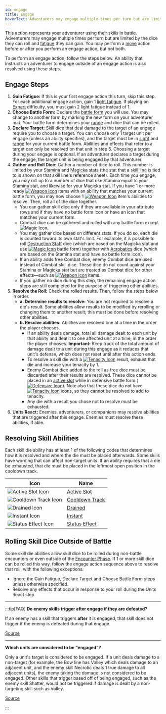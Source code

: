 ```yaml
---
id: engage
title: Engage
hoverText: Adventurers may engage multiple times per turn but are limited by the dice they can roll and [fatigue](/docs/glossary/fatigue) they can gain. You may perform a [move](/docs/battles/adventurer-turn/move) action before or after you perform an engage action, but not both.
---
```


This action represents your adventurer using their skills in battle. Adventurers may engage multiple times per turn but are limited by the dice they can roll and [fatigue](/docs/glossary/fatigue) they can gain. You may perform a [move](/docs/battles/adventurer-turn/move) action before or after you perform an engage action, but not both.

To perform an engage action, follow the steps below. An ability that instructs an adventurer to engage outside of an engage action is also resolved using these steps.

## Engage Steps

1. **Gain Fatigue:** If this is your first engage action this turn, skip this step. For each additional engage action, gain 1 [light fatigue](/docs/glossary/fatigue). If playing on [Expert](/docs/campaign/difficulty-levels/expert) difficulty, you must gain 2 light fatigue instead of 1.
2. **Choose Battle Form:** Declare the [battle form](/docs/battles/battle-forms/index) you will use. You may change to another form by marking the new form on your adventurer mat. Your battle form determines your [range](/docs/glossary/range) and dice that can be rolled.
3. **Declare Target:** Skill dice that deal damage to the target of an engage require you to choose a target. You can choose only 1 target unit per engage (unless an ability specifies), and the target must be in [sight](/docs/glossary/sight) and [range](/docs/glossary/range) for your current battle form. Abilities and effects that refer to a target can only be resolved on that unit in step 5. Choosing a target during your engage is optional. If an adventurer declares a target during the engage, the target unit is being engaged by that adventurer.
4. **Gather and Roll Dice:** Gather a number of dice to roll. This number is limited by your [Stamina](/docs/adventurer/stats/stamina) and [Magicka](/docs/adventurer/stats/magicka) stats (the stat that a [skill line](/docs/adventurer/skill-lines/index) is tied to is shown on that skill line's reference sheet). Each time you engage, you may roll up to a number of dice that use Stamina equal to your Stamina stat, and likewise for your Magicka stat. If you have 1 or more ready [<img src="/icons/weapon.svg" alt="Weapon Icon" class="icon-svg" />](/docs/adventurer/items/types/weapon) items with an ability that matches your current battle form, you may now choose 1 [<img src="/icons/weapon.svg" alt="Weapon Icon" class="icon-svg" />](/docs/adventurer/items/types/weapon) item's abilities to resolve. Then, roll all of the dice together.
   - You can gather skill dice only if they are available in your attribute rows and if they have no battle form icon or have an icon that matches your current form.
   - Combat dice can be gathered and rolled with any battle form except [<img src="/icons/magic.svg" alt="Magic Icon" className="icon-svg" />](/docs/battles/battle-forms/magic).
   - You may gather dice based on different stats. If you do so, each die is counted toward its own stat's limit. For example, it is possible to roll [Destruction Staff](/docs/adventurer/skill-lines/mage/destruction-staff) dice (which are based on the Magicka stat and use [<img src="/icons/magic.svg" alt="Magic Icon" className="icon-svg" />](/docs/battles/battle-forms/magic) battle form) together with [Acrobatics](/docs/adventurer/skill-lines/thief/acrobatics) dice (which are based on the Stamina stat and have no battle form icon).
   - If an ability adds free Combat dice, enemy Combat dice are used instead of Combat skill dice. These dice do not count against your Stamina or Magicka stat but are treated as Combat dice for other effects—such as [<img src="/icons/weapon.svg" alt="Weapon Icon" className="icon-svg" />](/docs/adventurer/items/types/weapon) items.
   - If you gather no dice during this step, the remaining engage action steps are still completed for the purpose of triggering other abilities.
5. **Resolve the Roll:** Check the rolled results. Then, follow the steps below in order.
   - **a. Determine results to resolve:** You are not required to resolve a die's result. Some abilities allow results to be modified by rerolling or changing them to another result; this must be done before resolving other abilities.
   - **b. Resolve abilities:** Abilities are resolved one at a time in the order the player chooses.
     - If an ability deals damage, total all damage dealt to each unit by that ability and deal it to one affected unit at a time, in the order the player chooses. **Important:** Keep track of the total amount of damage dealt to a unit during this engage as it reduces that unit's defense, which does not reset until after this action ends.
     - To resolve a skill die with a [<img src="/icons/tenacity.svg" alt="Tenacity Icon" className="icon-svg"/>](/docs/glossary/tenacity) result, exhaust that die and increase your tenacity by 1.
     - Enemy Combat dice added to the roll as free dice must be discarded after their results are resolved. These dice cannot be placed in an [active slot](/docs/glossary/active-slot) while in defensive battle form ([<img src="/icons/defensive.svg" alt="Defensive Icon" className="icon-svg" />](/docs/battles/battle-forms/defensive)). Note also that these dice do not have [<img src="/icons/tenacity.svg" alt="Tenacity Icon" className="icon-svg"/>](/docs/glossary/tenacity) icons, so they cannot be resolved to add to tenacity.
     - Any die with a result you chose not to resolve must be exhausted.
6. **Units React:** Enemies, adventurers, or companions may resolve abilities that are triggered after this engage. Enemies must resolve these abilities, if able.

## Resolving Skill Abilities

Each skill die ability has at least 1 of the following codes that determines how it is resolved and where the die must be placed afterwards. Some skills have wording that can affect non-target units. If an ability requires that a die be exhausted, that die must be placed in the leftmost open position in the cooldown track.

| Icon                                                              | Name                                            |
| ----------------------------------------------------------------- | ----------------------------------------------- |
| <img src="/icons/active-slot.svg" alt="Active Slot Icon" />       | [Active Slot](/docs/glossary/active-slot)       |
| <img src="/icons/cooldown-track.svg" alt="Cooldown Track Icon" /> | [Cooldown Track](/docs/glossary/cooldown-track) |
| <img src="/icons/drained.svg" alt="Drained Icon" />               | [Drained](/docs/glossary/drained)               |
| <img src="/icons/instant.svg" alt="Instant Icon" />               | [Instant](/docs/glossary/instant)               |
| <img src="/icons/status-effect.svg" alt="Status Effect Icon" />   | [Status Effect](/docs/glossary/status-effect)   |

## Rolling Skill Dice Outside of Battle

Some skill die abilities allow skill dice to be rolled during non-battle encounters or even outside of the [Encounter Phase](/docs/campaign/day/encounter-phase/index). If 1 or more skill dice can be rolled this way, follow the engage action sequence above to resolve that roll, with the following exceptions:

- Ignore the Gain Fatigue, Declare Target and Choose Battle Form steps unless otherwise specified.
- Resolve any effects that occur in response to your roll during the Units React step.

---

:::tip[FAQ]
**Do enemy skills trigger after engage if they are defeated?**

If an enemy has a skill that triggers **after** it is engaged, that skill does not trigger if the enemy is defeated during that engage.

<a href="https://support.chiptheorygames.com/support/solutions/articles/33000291973" target="_blank">Source</a>

---

**Which units are considered to be "engaged"?**

Only a unit's target is considered to be engaged. If a unit deals damage to a non-target (for example, the Bow line has Volley which deals damage to an adjacent unit, and the enemy skill Necrotic deals 1 true damage to all adjacent units), the enemy taking the damage is not considered to be engaged. Other skills that trigger based off of being engaged, such as the enemy skill Shatter, would not be triggered if damage is dealt by a non-targeting skill such as Volley.

<a href="https://support.chiptheorygames.com/support/solutions/articles/33000292499" target="_blank">Source</a>

:::

